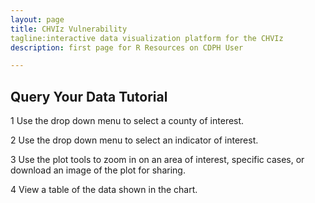 ```yaml
---
layout: page
title: CHVIz Vulnerability
tagline:interactive data visualization platform for the CHVIz
description: first page for R Resources on CDPH User

---
```


## Query Your Data Tutorial

1 Use the drop down menu to select a county of interest.

2 Use the drop down menu to select an indicator of interest.

3 Use the plot tools to zoom in on an area of interest, specific cases, or download an image of the plot for sharing. 

4 View a table of the data shown in the chart. 

